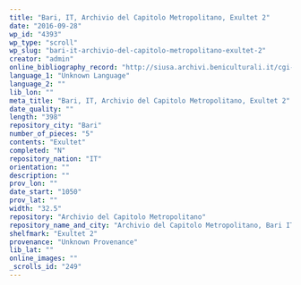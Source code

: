 ```yaml
---
title: "Bari, IT, Archivio del Capitolo Metropolitano, Exultet 2"
date: "2016-09-28"
wp_id: "4393"
wp_type: "scroll"
wp_slug: "bari-it-archivio-del-capitolo-metropolitano-exultet-2"
creator: "admin"
online_bibliography_record: "http://siusa.archivi.beniculturali.it/cgi-bin/pagina.pl?TipoPag=comparc&Chiave=216646"
language_1: "Unknown Language"
language_2: ""
lib_lon: ""
meta_title: "Bari, IT, Archivio del Capitolo Metropolitano, Exultet 2"
date_quality: ""
length: "398"
repository_city: "Bari"
number_of_pieces: "5"
contents: "Exultet"
completed: "N"
repository_nation: "IT"
orientation: ""
description: ""
prov_lon: ""
date_start: "1050"
prov_lat: ""
width: "32.5"
repository: "Archivio del Capitolo Metropolitano"
repository_name_and_city: "Archivio del Capitolo Metropolitano, Bari IT"
shelfmark: "Exultet 2"
provenance: "Unknown Provenance"
lib_lat: ""
online_images: ""
_scrolls_id: "249"
---
```



